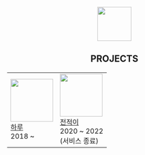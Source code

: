 <p align="center">
    <img src="https://i.imgur.com/bzM7847.png" height="80"/>
</p>
<h2 align="center">
    PROJECTS
</h2>
<h5 align="center">
    <table align="center">
        <tr>
            <td valign="center"><img width="100" src="https://i.imgur.com/aQekDn8.png"><br/><a href="https://haru.im" target="_blank">하루</a><br/>2018 ~</td>
            <td valign="center"><img width="100" src="https://i.imgur.com/agKmwK1.png"><br/><a href="https://namu.wiki/w/전적이" target="_blank">전적이</a><br/>2020 ~ 2022<br/>(서비스 종료)</td>
        </tr>
    </table>
</h5>
